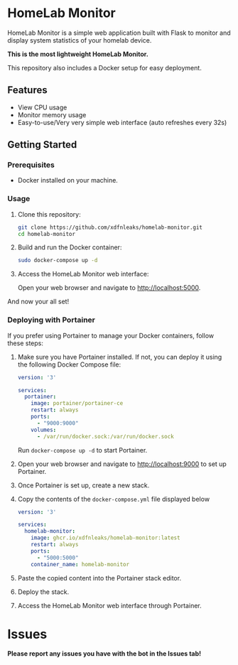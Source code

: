 # HomeLab Monitor

HomeLab Monitor is a simple web application built with Flask to monitor and display system statistics of your homelab device.

**This is the most lightweight HomeLab Monitor.**

This repository also includes a Docker setup for easy deployment.

## Features

- View CPU usage
- Monitor memory usage
- Easy-to-use/Very very simple web interface (auto refreshes every 32s)

## Getting Started

### Prerequisites

- Docker installed on your machine.

### Usage

1. Clone this repository:

    ```bash
    git clone https://github.com/xdfnleaks/homelab-monitor.git
    cd homelab-monitor
    ```

2. Build and run the Docker container:

    ```bash
    sudo docker-compose up -d
    ```

3. Access the HomeLab Monitor web interface:

    Open your web browser and navigate to [http://localhost:5000](http://localhost:5000).

And now your all set!

### Deploying with Portainer

If you prefer using Portainer to manage your Docker containers, follow these steps:

1. Make sure you have Portainer installed. If not, you can deploy it using the following Docker Compose file:

    ```yaml
    version: '3'

    services:
      portainer:
        image: portainer/portainer-ce
        restart: always
        ports:
          - "9000:9000"
        volumes:
          - /var/run/docker.sock:/var/run/docker.sock
    ```

    Run `docker-compose up -d` to start Portainer.

2. Open your web browser and navigate to [http://localhost:9000](http://localhost:9000) to set up Portainer.

3. Once Portainer is set up, create a new stack.

4. Copy the contents of the `docker-compose.yml` file displayed below

    ```yaml
    version: '3'

    services:
      homelab-monitor:
        image: ghcr.io/xdfnleaks/homelab-monitor:latest
        restart: always
        ports:
          - "5000:5000"
        container_name: homelab-monitor

    ```

5. Paste the copied content into the Portainer stack editor.

6. Deploy the stack.

7. Access the HomeLab Monitor web interface through Portainer.

# Issues

**Please report any issues you have with the bot in the Issues tab!**
